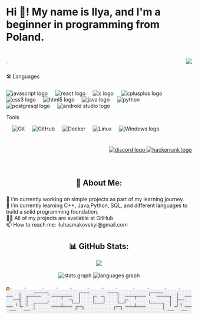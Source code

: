 <h1 align="left">Hi 👋! My name is Ilya, and I'm a beginner in programming from Poland.</h1>




###

<br clear="both">

<img align="right" height="186ex" src="https://media.tenor.com/HZUla_cmhoAAAAAM/party-in-provincetown.gif"  />

<div width="2ex">
  .
</div>

###

<p align="left">🛠 Languages</p>

###

<div align="left">
  <img src="https://cdn.jsdelivr.net/gh/devicons/devicon/icons/javascript/javascript-original.svg" height="40" alt="javascript logo"  />
  <img width="12" />
  <img src="https://cdn.jsdelivr.net/gh/devicons/devicon/icons/react/react-original.svg" height="40" alt="react logo"  />
  <img width="12" />
  <img src="https://cdn.jsdelivr.net/gh/devicons/devicon/icons/c/c-original.svg" height="40" alt="c logo"  />
  <img width="12" />
  <img src="https://cdn.jsdelivr.net/gh/devicons/devicon/icons/cplusplus/cplusplus-original.svg" height="40" alt="cplusplus logo"  />
  <img width="12" />
  <img src="https://cdn.jsdelivr.net/gh/devicons/devicon/icons/css3/css3-original.svg" height="40" alt="css3 logo"  />
  <img width="12" />
  <img src="https://cdn.jsdelivr.net/gh/devicons/devicon/icons/html5/html5-original.svg" height="40" alt="html5 logo"  />
  <img width="12" />
  <img src="https://cdn.jsdelivr.net/gh/devicons/devicon/icons/java/java-original.svg" height="40" alt="java logo"  />
  <img width="12" />
  <img src="https://cdn.jsdelivr.net/gh/devicons/devicon/icons/python/python-original.svg" height="40" alt="python" />
  <img width="12" />
  <img src="https://cdn.jsdelivr.net/gh/devicons/devicon/icons/postgresql/postgresql-original.svg" height="40" alt="postgresql logo" />
  <img width="12" />
  <img src="https://cdn.jsdelivr.net/gh/devicons/devicon/icons/android/android-original.svg" height="40" alt="android studio logo" />
  
  <p>Tools</p>
  <img width="12" />
  <img src="https://cdn.jsdelivr.net/gh/devicons/devicon/icons/git/git-original.svg" height="40" alt="Git" />
  <img width="12" />
  <img src="https://cdn.jsdelivr.net/gh/devicons/devicon/icons/github/github-original.svg" height="40" alt="GitHub" />
  <img width="12" />
  <img src="https://cdn.jsdelivr.net/gh/devicons/devicon/icons/docker/docker-original.svg" height="40" alt="Docker" />
  <img width="12" />
  <img src="https://cdn.jsdelivr.net/gh/devicons/devicon/icons/linux/linux-original.svg" height="40" alt="Linux" />
  <img width="12" />
  <img src="https://cdn.jsdelivr.net/gh/devicons/devicon/icons/windows8/windows8-original.svg" height="40" alt="Windows logo" />


</div>

###

<br clear="both">

<div align="right">
  <a href="https://discord.com/channels/@me" target="_blank">
  <img src="https://img.shields.io/static/v1?message=Discord&logo=discord&label=&color=7289DA&logoColor=white&labelColor=&style=for-the-badge" height="32" alt="discord logo"  />
  </a>
    <a href="https://www.hackerrank.com/profile/smaksnowy" target="_blank">
  <img src="https://img.shields.io/static/v1?message=HackerRank&logo=hackerrank&label=&color=2EC866&logoColor=white&labelColor=&style=for-the-badge" height="32" alt="hackerrank logo"  />
    </a>
</div>

###

<br clear="both">

<h2 align="center">💫 About Me:</h2>

###

<p align="left">🔭 I’m currently working on simple projects as part of my learning journey.<br>🌱 I’m currently learning C++, Java,Python, SQL, and different languages to build a solid programming foundation.<br>👨‍💻 All of my projects are available at GitHub<br>📫 How to reach me: iluhasmakovskyi@gmail.com</p>

###

### <h2 align="center">  📊 GitHub Stats: </h2>

<div align="center">

![](https://nirzak-streak-stats.vercel.app/?user=iliapp&theme=dark&hide_border=false)<br/>

  <img src="https://github-readme-stats.vercel.app/api?username=iliapp&hide_title=false&hide_rank=false&show_icons=true&include_all_commits=true&count_private=true&disable_animations=false&theme=dracula&locale=en&hide_border=false&order=1" height="150" alt="stats graph"  />
  <img src="https://github-readme-stats.vercel.app/api/top-langs?username=iliapp&locale=en&hide_title=false&layout=compact&card_width=320&langs_count=5&theme=dracula&hide_border=false&order=2" height="150" alt="languages graph"  />
</div>

###

###

<picture>
  <source media="(prefers-color-scheme: dark)" srcset="https://raw.githubusercontent.com/iliapp/iliapp/output/pacman-contribution-graph-dark.svg">
  <source media="(prefers-color-scheme: light)" srcset="https://raw.githubusercontent.com/iliapp/iliapp/output/pacman-contribution-graph.svg">
  <img alt="pacman contribution graph" src="https://raw.githubusercontent.com/iliapp/iliapp/output/pacman-contribution-graph.svg">
</picture>

###
